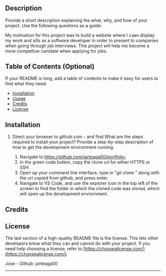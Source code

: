 # <portfolio->

## Description

Provide a short description explaining the what, why, and how of your project. Use the following questions as a guide:

My motivation for this project was to build a website where I caan display my work and sills as a software developer in order to present to companies 
when going through job interviews. This project will help me become a more compettive canidate when applying for jobs. 
## Table of Contents (Optional)

If your README is long, add a table of contents to make it easy for users to find what they need.

- [Installation](#installation)
- [Usage](#usage)
- [Credits](#credits)
- [License](#license)

## Installation

1. Direct your browser to github.com - and find What are the steps required to install your project? Provide a step-by-step description of how to get the development environment running.
    
    1. Navigate to https://github.com/jarteaga00/portfolio-
    2. In the green code button, copy the clone url for either HTTPS or SSH. 
    3. Open up your command line interface, type in "git clone " along with the url copied from github, and press enter. 
    4. Navigate to VS Code, and use the explorer icon in the top left of the screen to find the folder in which the cloned code was stored, which will open up the development enviornment. 

## Credits

## License

The last section of a high-quality README file is the license. This lets other developers know what they can and cannot do with your project. If you need help choosing a license, refer to [https://choosealicense.com/](https://choosealicense.com/).

Jose - Github: jarteaga00

---